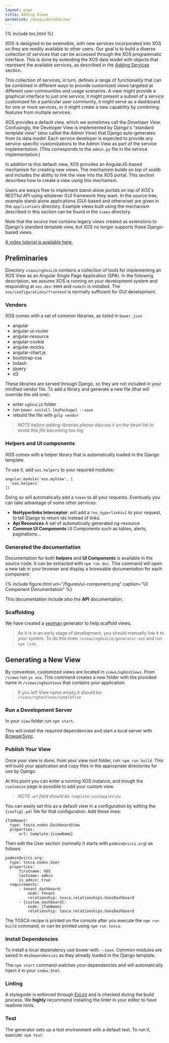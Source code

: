 ```yaml
---
layout: page
title: Adding Views
permalink: /devguide/addview/
---
```

{% include toc.html %}

XOS is designed to be extensible, with new services incorporated
into XOS so they are readily available to other users. Our goal is to
build a diverse collection of services that can be accessed through
the XOS programmatic interface. This is done by extending the XOS
data model with objects that represent the available services, as
described in the [Adding Services](/devguide/addservice/) section.

This collection of services, in turn, defines a range of functionality
that can be combined in different ways to provide customized *views*
targeted at different user communities and usage scenarios.
A view might provide a graphical interface to just one  service, it
might present a subset of a service customized for a particular user
community, it might serve as a dashboard for one or more services, or
it might create a new capability by combining features from multiple
services.

XOS provides a default view, which we sometimes call the *Developer
View*. Confusingly, the Developer View is implemented by Django's
"standard template view" (also called the *Admin View*) that Django
auto-generates from its data model. Each service developer is expected
to provide any service-specific customizations to the Admin View as
part of the service implementation. (This corresponds to the
`admin.py` file in the service implementation.)

In addition to this default view, XOS provides an AngularJS-based
mechanism for creating new views. The mechanism builds on top of
*xoslib* and includes the ability to link the view into the XOS
portal. This section describes how to create a view using this
mechanism.

Users are aways free to implement stand-alone portals on top of XOS's
RESTful API using whatever GUI framework they want. In the source
tree, example stand-alone applications (GUI-based and otherwise)
are given in the `applications` directory. Example views built using
the mechanism described in this section can be found in the `views`
directory.

Note that the source tree contains legacy views created as extensions
to Django's standard template view, but XOS no longer supports these
Django-based views.

<a href="https://www.youtube.com/watch?v=iEp9F7JYPO8" target="_blank">A video tutorial is available here.</a>

## Preliminaries

Directory `views/ngXosLib` contains a collection of tools for
implementing an XOS View as an Angular Single Page Application
(SPA). In the following description, we assume XOS is running on
your development system and responding at `xos.dev:9999` and `nodeJs` is installed. The
`xos/configurations/frontend` is normally sufficient for GUI
development. 

### Vendors

XOS comes with a set of common libraries, as listed in `bower.json`

 * angular
 * angular-ui-router
 * angular-resource
 * angular-cookie
 * angular-mocks
 * angular-chart.js
 * bootstrap-css
 * lodash
 * jquery
 * d3

These libraries are served through Django, so they are not included in
your minified vendor file. To add a library and generate a new file
(that will override the old one):

 * enter `ngXosLib` folder
 * run `bower install [myPackage] --save`
 * rebuild the file with `gulp vendor`

>_NOTE before adding libraries please discuss it on the devel list to avoid this file becoming too big_

### Helpers and UI components

XOS comes with a helper library that is automatically loaded in the
Django template.

To use it, add `xos.helpers` to your required modules:

```
angular.module('xos.myView', [
  'xos.helpers'
])
```

Doing so will automatically add a `token` to all your requests.
Eventually you can take advantage of some other services:

- **NoHyperlinks Interceptor**: will add a `?no_hyperlinks=1` to your request, to tell Django to return ids instead of links.
- **Api Resources** A set of automatically generated ng-resource
- **Common UI Components** UI Components such as tables, alerts, paginations...

### Generated the documentation

Documentation for both **helpers** and **UI Components** is available in the source code. It can be extracted with `npm run doc`. This command will open a new tab in your browser and display a browsable documentation for each component:

{% include figure.html url="/figures/ui-component.png" caption="UI Component Documentation" %}

This documentation include also the **API** documentation.

### Scaffolding

We have created a [yeoman](http://yeoman.io/) generator to help scaffold views.

>As it is in an early stage of development, you should manually link it to your system. To do this enter `/views/ngXosLib/generator-xos` and run `npm link`.

## Generating a New View

By convention, customized views are located in `views/ngXosViews`.
From `/views` run `yo xos`. This command creates a new folder with
the provided name in `/views/ngXosViews` that contains your application.

>If you left View name empty it should be `/views/ngXosViews/sampleView`

### Run a Development Server

In your `view` folder run `npm start`.

This will install the required dependencies and start a local server
with [BrowserSync](http://www.browsersync.io/).

### Publish Your View

Once your view is done, from your view root folder, run: `npm run build`.
This will build your application and copy files in the appropriate
directories for use by Django.

At this point you can enter a running XOS instance, and trough the `customize` page is possible to add your custom view.

>_NOTE: url field should be `template:xosSampleView`_


You can easily set this as a default view in a configuration by
editing the `{config}.yml` file for that configuration. Add these
lines:

```
{TabName}:                                    
  type: tosca.nodes.DashboardView              
  properties:                                  
      url: template:{viewName}     
```

Then edit the _User_ section (normally it starts with
`padmin@vicci.org`) as follows:


```
padmin@vicci.org:                                          
  type: tosca.nodes.User                                   
  properties:                                              
      firstname: XOS                                       
      lastname: admin                                      
      is_admin: true                                       
  requirements:                                            
      - tenant_dashboard:                                  
          node: Tenant                                     
          relationship: tosca.relationships.UsesDashboard  
      - {custom_dashboard}:                              
          node: {TabName}                                 
          relationship: tosca.relationships.UsesDashboard  
```

The TOSCA recipe is printed on the console after you execute the `npm run build` command, or can be printed using `npm run tosca`.

### Install Dependencies

To install a local dependency use bower with `--save`. Common modules
are saved in `devDependencies` as they already loaded in the Django
template.

The `npm start` command watches your dependencies and will automatically inject it in your `index.html`.

### Linting

A styleguide is enforced through [EsLint](http://eslint.org/) and is
checked during the build process. We **highly** recommend installing
the linter in your editor to have realtime hints.

### Test

The generator sets up a test environment with a default test.
To run it, execute: `npm test`
